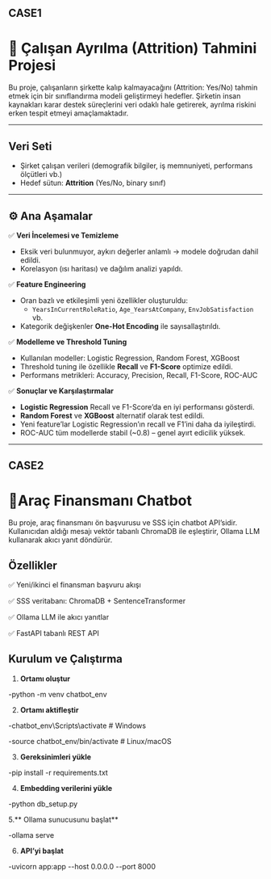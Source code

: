 ## CASE1
# 🚀 Çalışan Ayrılma (Attrition) Tahmini Projesi

Bu proje, çalışanların şirkette kalıp kalmayacağını (Attrition: Yes/No) tahmin etmek için bir sınıflandırma modeli geliştirmeyi hedefler. Şirketin insan kaynakları karar destek süreçlerini veri odaklı hale getirerek, ayrılma riskini erken tespit etmeyi amaçlamaktadır.

---

##  Veri Seti

- Şirket çalışan verileri (demografik bilgiler, iş memnuniyeti, performans ölçütleri vb.)
- Hedef sütun: **Attrition** (Yes/No, binary sınıf)

---

## ⚙️ Ana Aşamalar

✅ **Veri İncelemesi ve Temizleme**  
- Eksik veri bulunmuyor, aykırı değerler anlamlı → modele doğrudan dahil edildi.  
- Korelasyon (ısı haritası) ve dağılım analizi yapıldı.

✅ **Feature Engineering**  
- Oran bazlı ve etkileşimli yeni özellikler oluşturuldu:  
  - `YearsInCurrentRoleRatio`, `Age_YearsAtCompany`, `EnvJobSatisfaction` vb.  
- Kategorik değişkenler **One-Hot Encoding** ile sayısallaştırıldı.

✅ **Modelleme ve Threshold Tuning**  
- Kullanılan modeller: Logistic Regression, Random Forest, XGBoost  
- Threshold tuning ile özellikle **Recall** ve **F1-Score** optimize edildi.  
- Performans metrikleri: Accuracy, Precision, Recall, F1-Score, ROC-AUC

✅ **Sonuçlar ve Karşılaştırmalar**  
- **Logistic Regression** Recall ve F1-Score’da en iyi performansı gösterdi.  
- **Random Forest** ve **XGBoost** alternatif olarak test edildi.  
- Yeni feature’lar Logistic Regression’ın recall ve F1’ini daha da iyileştirdi.  
- ROC-AUC tüm modellerde stabil (~0.8) – genel ayırt edicilik yüksek.

---


## CASE2 

# 🚀Araç Finansmanı Chatbot

Bu proje, araç finansmanı ön başvurusu ve SSS için chatbot API’sidir. Kullanıcıdan aldığı mesajı vektör tabanlı ChromaDB ile eşleştirir, Ollama LLM kullanarak akıcı yanıt döndürür.

## Özellikler
✅ Yeni/ikinci el finansman başvuru akışı  

✅ SSS veritabanı: ChromaDB + SentenceTransformer  

✅ Ollama LLM ile akıcı yanıtlar  

✅ FastAPI tabanlı REST API  

## Kurulum ve Çalıştırma

1. **Ortamı oluştur**

-python -m venv chatbot_env


2. **Ortamı aktifleştir**

-chatbot_env\Scripts\activate  # Windows

-source chatbot_env/bin/activate  # Linux/macOS


3. **Gereksinimleri yükle**

-pip install -r requirements.txt


4. **Embedding verilerini yükle**

-python db_setup.py


5.** Ollama sunucusunu başlat**

-ollama serve


6. **API’yi başlat**

-uvicorn app:app --host 0.0.0.0 --port 8000
